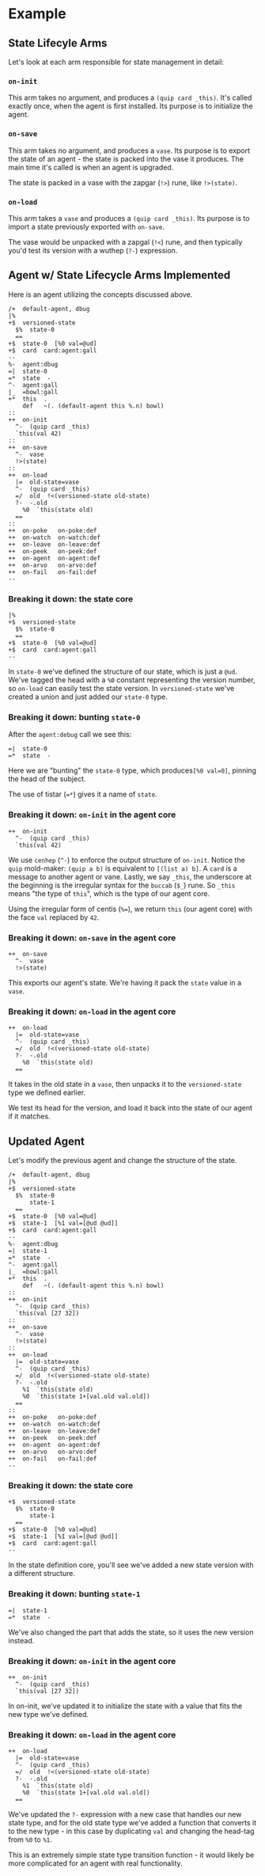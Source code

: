 # Example

## State Lifecyle Arms
Let's look at each arm responsible for state management in detail:

### `on-init`
This arm takes no argument, and produces a `(quip card _this)`. It's called exactly once, when the agent is first installed. Its purpose is to initialize the agent.

### `on-save`
This arm takes no argument, and produces a `vase`. Its purpose is to export the state of an agent - the state is packed into the vase it produces. The main time it's called is when an agent is upgraded.

The state is packed in a vase with the zapgar (`!>`) rune, like `!>(state)`.

### `on-load`
This arm takes a `vase` and produces a `(quip card _this)`. Its purpose is to import a state previously exported with `on-save`.

The vase would be unpacked with a zapgal (`!<`) rune, and then typically you'd test its version with a wuthep (`?-`) expression.

## Agent w/ State Lifecycle Arms Implemented
Here is an agent utilizing the concepts discussed above.

```hoon
/+  default-agent, dbug
|%
+$  versioned-state
  $%  state-0
  ==
+$  state-0  [%0 val=@ud]
+$  card  card:agent:gall
--
%-  agent:dbug
=|  state-0
=*  state  -
^-  agent:gall
|_  =bowl:gall
+*  this  .
    def   ~(. (default-agent this %.n) bowl)
::
++  on-init
  ^-  (quip card _this)
  `this(val 42)
::
++  on-save
  ^-  vase
  !>(state)
::
++  on-load
  |=  old-state=vase
  ^-  (quip card _this)
  =/  old  !<(versioned-state old-state)
  ?-  -.old
    %0  `this(state old)
  ==
::
++  on-poke   on-poke:def
++  on-watch  on-watch:def
++  on-leave  on-leave:def
++  on-peek   on-peek:def
++  on-agent  on-agent:def
++  on-arvo   on-arvo:def
++  on-fail   on-fail:def
--
```

### Breaking it down: the state core
```hoon
|%
+$  versioned-state
  $%  state-0
  ==
+$  state-0  [%0 val=@ud]
+$  card  card:agent:gall
--
```

In `state-0` we've defined the structure of our state, which is just a `@ud`. We've tagged the head with a `%0` constant representing the version number, so `on-load` can easily test the state version. In `versioned-state` we've created a union and just added our `state-0` type.

### Breaking it down: bunting `state-0`
After the `agent:debug` call we see this:
```hoon
=|  state-0
=*  state  -
```

Here we are "bunting" the `state-0` type, which produces`[%0 val=0]`, pinning the head of the subject.

The use of tistar (`=*`) gives it a name of `state`.

### Breaking it down: `on-init` in the agent core
```hoon
++  on-init
  ^-  (quip card _this)
  `this(val 42)
```

We use `cenhep` (`^-`) to enforce the output structure of `on-init`. Notice the `quip` mold-maker: `(quip a b)` is equivalent to `[(list a) b]`. A `card` is a message to another agent or vane. Lastly, we say `_this`, the underscore at the beginning is the irregular syntax for the `buccab` (`$_`) rune. So `_this` means "the type of `this`", which is the type of our agent core.

Using the irregular form of centis (`%=`), we return `this` (our agent core) with the face `val` replaced by `42`.

### Breaking it down: `on-save` in the agent core
```hoon
++  on-save
  ^-  vase
  !>(state)
```

This exports our agent's state. We're having it pack the `state` value in a `vase`.

### Breaking it down: `on-load` in the agent core
```hoon
++  on-load
  |=  old-state=vase
  ^-  (quip card _this)
  =/  old  !<(versioned-state old-state)
  ?-  -.old
    %0  `this(state old)
  ==
```

It takes in the old state in a `vase`, then unpacks it to the `versioned-state` type we defined earlier.

We test its head for the version, and load it back into the state of our agent if it matches.

## Updated Agent
Let's modify the previous agent and change the structure of the state.

```hoon
/+  default-agent, dbug
|%
+$  versioned-state
  $%  state-0
      state-1
  ==
+$  state-0  [%0 val=@ud]
+$  state-1  [%1 val=[@ud @ud]]
+$  card  card:agent:gall
--
%-  agent:dbug
=|  state-1
=*  state  -
^-  agent:gall
|_  =bowl:gall
+*  this  .
    def   ~(. (default-agent this %.n) bowl)
::
++  on-init
  ^-  (quip card _this)
  `this(val [27 32])
::
++  on-save
  ^-  vase
  !>(state)
::
++  on-load
  |=  old-state=vase
  ^-  (quip card _this)
  =/  old  !<(versioned-state old-state)
  ?-  -.old
    %1  `this(state old)
    %0  `this(state 1+[val.old val.old])
  ==
::
++  on-poke   on-poke:def
++  on-watch  on-watch:def
++  on-leave  on-leave:def
++  on-peek   on-peek:def
++  on-agent  on-agent:def
++  on-arvo   on-arvo:def
++  on-fail   on-fail:def
--
```

### Breaking it down: the state core
```hoon
+$  versioned-state
  $%  state-0
      state-1
  ==
+$  state-0  [%0 val=@ud]
+$  state-1  [%1 val=[@ud @ud]]
+$  card  card:agent:gall
--
```

In the state definition core, you'll see we've added a new state version with a different structure.

### Breaking it down: bunting `state-1`
```hoon
=|  state-1
=*  state  -
```

We've also changed the part that adds the state, so it uses the new version instead.

### Breaking it down: `on-init` in the agent core
```hoon
++  on-init
  ^-  (quip card _this)
  `this(val [27 32])
```

In on-init, we've updated it to initialize the state with a value that fits the new type we've defined.

### Breaking it down: `on-load` in the agent core
```hoon
++  on-load
  |=  old-state=vase
  ^-  (quip card _this)
  =/  old  !<(versioned-state old-state)
  ?-  -.old
    %1  `this(state old)
    %0  `this(state 1+[val.old val.old])
  ==
```

We've updated the `?-` expression with a new case that handles our new state type, and for the old state type we've added a function that converts it to the new type - in this case by duplicating `val` and changing the head-tag from `%0` to `%1`.

This is an extremely simple state type transition function - it would likely be more complicated for an agent with real functionality.
